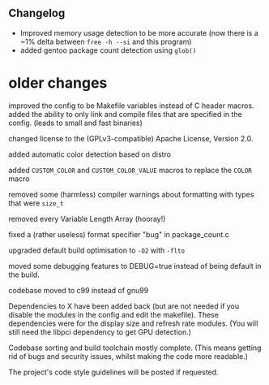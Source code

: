 ## Changelog
- Improved memory usage detection to be more accurate (now there is a ~1% delta between ``free -h --si`` and this program)
- added gentoo package count detection using ``glob()``

# older changes

improved the config to be Makefile variables instead of C header macros.
added the ability to only link and compile files that are specified in the config. (leads to small and fast binaries)

changed license to the (GPLv3-compatible) Apache License, Version 2.0.

added automatic color detection based on distro

added ``CUSTOM_COLOR`` and ``CUSTOM_COLOR_VALUE`` macros to replace the ``COLOR`` macro

removed some (harmless) compiler warnings about formatting with types that were ``size_t``

removed every Variable Length Array (hooray!)

fixed a (rather useless) format specifier "bug" in package_count.c 

upgraded default build optimisation to ``-O2`` with ``-flto``

moved some debugging features to DEBUG=true instead of being default in the build.


codebase moved to c99 instead of gnu99

Dependencies to X have been added back (but are not needed if you disable the modules in the config and edit the makefile).
These dependencies were for the display size and refresh rate modules. (You will still need the libpci dependency to get GPU detection.)

Codebase sorting and build toolchain mostly complete. (This means getting rid of bugs and security issues, 
whilst making the code more readable.)

The project's code style guidelines will be posted if requested.
